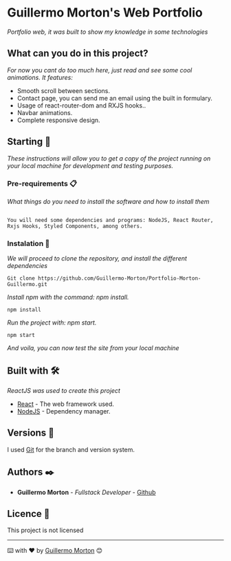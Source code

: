 # Guillermo Morton's Web Portfolio

_Portfolio web, it was built to show my knowledge in some technologies_

## What can you do in this project?

_For now you cant do too much here, just read and see some cool animations. It features:_

* Smooth scroll between sections.
* Contact page, you can send me an email using the built in formulary.
* Usage of react-router-dom and RXJS hooks..
* Navbar animations.
* Complete responsive design.


## Starting 🚀

_These instructions will allow you to get a copy of the project running on your local machine for development and testing purposes._


### Pre-requirements 📋

_What things do you need to install the software and how to install them_

```

You will need some dependencies and programs: NodeJS, React Router, Rxjs Hooks, Styled Components, among others.
```

### Instalation 🔧

_We will proceed to clone the repository, and install the different dependencies_

```
Git clone https://github.com/Guillermo-Morton/Portfolio-Morton-Guillermo.git
```

_Install npm with the command: npm install._

```
npm install
```
_Run the project with: npm start._

```
npm start
```

_And voila, you can now test the site from your local machine_


## Built with 🛠️

_ReactJS was used to create this project_

* [React](https://es.reactjs.org/) - The web framework used.
* [NodeJS](https://nodejs.org/es/) - Dependency manager.

## Versions 📌

I used [Git](https://git-scm.com/) for the branch and version system.

## Authors ✒️


* **Guillermo Morton** - *Fullstack Developer* - [Github](https://github.com/Guillermo-Morton)


## Licence 📄

This project is not licensed


---
⌨️ with ❤️ by [Guillermo Morton](https://github.com/Guillermo-Morton) 😊